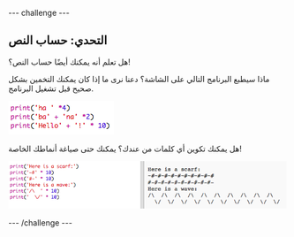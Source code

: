 --- challenge ---
## التحدي: حساب النص
هل تعلم أنه يمكنك أيضًا حساب النص؟!

ماذا سيطبع البرنامج التالي على الشاشة؟ دعنا نرى ما إذا كان يمكنك التخمين بشكل صحيح قبل تشغيل البرنامج.

![screenshot](images/me-text-calc.png)

هل يمكنك تكوين أي كلمات من عندك؟ يمكنك حتى صياغة أنماطك الخاصة!

![screenshot](images/me-patterns.png)

--- /challenge ---
